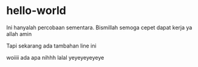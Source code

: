# hello-world
Ini hanyalah percobaan sementara. Bismillah semoga cepet dapat kerja ya allah amin 

Tapi sekarang ada tambahan line ini


woiiii ada apa nihhh lalal yeyeyeyeyeye
